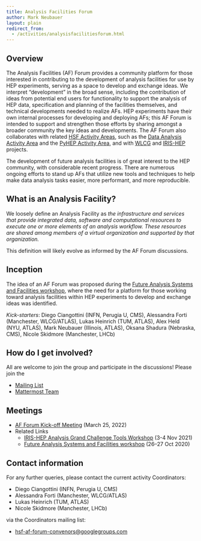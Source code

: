 ```yaml
---
title: Analysis Facilities Forum
author: Mark Neubauer
layout: plain
redirect_from: 
  - /activities/analysisfacilitiesforum.html
---
```


## Overview

The Analysis Facilities (AF) Forum provides a community platform for those interested in contributing to the development of analysis facilities for use by HEP experiments, serving as a space to develop and exchange ideas. We interpret “development” in the broad sense, including the contribution of ideas from potential end users for functionality to support the analysis of HEP data, specification and planning of the facilities themselves, and technical developments needed to realize AFs. HEP experiments have their own internal processes for developing and deploying AFs; this AF Forum is intended to support and strengthen those efforts by sharing amongst a broader community the key ideas and developments. The AF Forum also collaborates with related [HSF Activity Areas]({{site.baseurl}}/what_are_activities.html), such as the [Data Analysis Activity Area]({{site.baseurl}}/workinggroups/dataanalysis.html) and the [PyHEP Activity Area]({{site.baseurl}}/workinggroups/pyhep.html), and with [WLCG](https://wlcg.web.cern.ch) and [IRIS-HEP](https://iris-hep.org) projects.

The development of future analysis facilities is of great interest to the HEP community, with considerable recent progress. There are numerous ongoing efforts to stand up AFs that utilize new tools and techniques to help make data analysis tasks easier, more performant, and more reproducible.

## What is an Analysis Facility?

We loosely define an Analysis Facility as _the infrastructure and services that provide integrated data, software and computational resources to execute one or more elements of an analysis workflow. These resources are shared among members of a virtual organization and supported by that organization._

This definition will likely evolve as informed by the AF Forum discussions.

## Inception

The idea of an AF Forum was proposed during the [Future Analysis Systems and Facilities workshop](https://indico.cern.ch/event/960587), where the need for a platform for those working toward analysis facilities within HEP experiments to develop and exchange ideas was identified. 

_Kick-starters_: Diego Ciangottini (INFN, Perugia U, CMS), Alessandra Forti (Manchester, WLCG/ATLAS), Lukas Heinrich (TUM, ATLAS), Alex Held (NYU, ATLAS), Mark Neubauer (Illinois, ATLAS), Oksana Shadura (Nebraska, CMS), Nicole Skidmore (Manchester, LHCb)

## How do I get involved?

All are welcome to join the group and participate in the discussions! Please join the

* [Mailing List](https://groups.google.com/g/hsf-af-forum)
* [Mattermost Team](https://mattermost.web.cern.ch/signup_user_complete/?id=ffib9ny91t8qbcdpeernf3sidy)

## Meetings

* [AF Forum Kick-off Meeting](https://indico.cern.ch/event/1132360/) (March 25, 2022)
* Related Links
  * [IRIS-HEP Analysis Grand Challenge Tools Workshop](https://indico.cern.ch/event/1076231) (3-4 Nov 2021)
  * [Future Analysis Systems and Facilities workshop](https://indico.cern.ch/event/960587) (26–27 Oct 2020)

## Contact information

For any further queries, please contact the current activity Coordinators:

* Diego Ciangottini (INFN, Perugia U, CMS)
* Alessandra Forti (Manchester, WLCG/ATLAS)
* Lukas Heinrich (TUM, ATLAS)
* Nicole Skidmore (Manchester, LHCb)

via the Coordinators mailing list:

* <hsf-af-forum-convenors@googlegroups.com>

